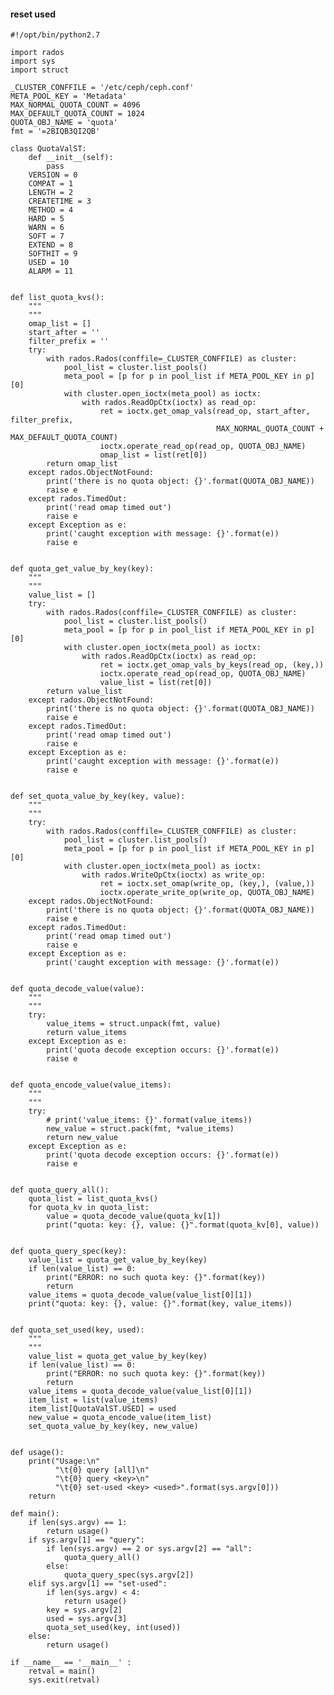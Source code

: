 #### reset used 

    #!/opt/bin/python2.7

    import rados
    import sys
    import struct

    _CLUSTER_CONFFILE = '/etc/ceph/ceph.conf'
    META_POOL_KEY = 'Metadata'
    MAX_NORMAL_QUOTA_COUNT = 4096
    MAX_DEFAULT_QUOTA_COUNT = 1024
    QUOTA_OBJ_NAME = 'quota'
    fmt = '=2BIQB3QI2QB'

    class QuotaValST:
        def __init__(self):
            pass
        VERSION = 0
        COMPAT = 1
        LENGTH = 2
        CREATETIME = 3
        METHOD = 4
        HARD = 5
        WARN = 6
        SOFT = 7
        EXTEND = 8
        SOFTHIT = 9
        USED = 10
        ALARM = 11


    def list_quota_kvs():
        """
        """
        omap_list = []
        start_after = ''
        filter_prefix = ''
        try:
            with rados.Rados(conffile=_CLUSTER_CONFFILE) as cluster:
                pool_list = cluster.list_pools()
                meta_pool = [p for p in pool_list if META_POOL_KEY in p][0]
                with cluster.open_ioctx(meta_pool) as ioctx:
                    with rados.ReadOpCtx(ioctx) as read_op:
                        ret = ioctx.get_omap_vals(read_op, start_after, filter_prefix,
                                                  MAX_NORMAL_QUOTA_COUNT + MAX_DEFAULT_QUOTA_COUNT)
                        ioctx.operate_read_op(read_op, QUOTA_OBJ_NAME)
                        omap_list = list(ret[0])
            return omap_list
        except rados.ObjectNotFound:
            print('there is no quota object: {}'.format(QUOTA_OBJ_NAME))
            raise e
        except rados.TimedOut:
            print('read omap timed out')
            raise e
        except Exception as e:
            print('caught exception with message: {}'.format(e))
            raise e


    def quota_get_value_by_key(key):
        """
        """
        value_list = []
        try:
            with rados.Rados(conffile=_CLUSTER_CONFFILE) as cluster:
                pool_list = cluster.list_pools()
                meta_pool = [p for p in pool_list if META_POOL_KEY in p][0]
                with cluster.open_ioctx(meta_pool) as ioctx:
                    with rados.ReadOpCtx(ioctx) as read_op:
                        ret = ioctx.get_omap_vals_by_keys(read_op, (key,))
                        ioctx.operate_read_op(read_op, QUOTA_OBJ_NAME)
                        value_list = list(ret[0])
            return value_list
        except rados.ObjectNotFound:
            print('there is no quota object: {}'.format(QUOTA_OBJ_NAME))
            raise e
        except rados.TimedOut:
            print('read omap timed out')
            raise e
        except Exception as e:
            print('caught exception with message: {}'.format(e))
            raise e


    def set_quota_value_by_key(key, value):
        """
        """
        try:
            with rados.Rados(conffile=_CLUSTER_CONFFILE) as cluster:
                pool_list = cluster.list_pools()
                meta_pool = [p for p in pool_list if META_POOL_KEY in p][0]
                with cluster.open_ioctx(meta_pool) as ioctx:
                    with rados.WriteOpCtx(ioctx) as write_op:
                        ret = ioctx.set_omap(write_op, (key,), (value,))
                        ioctx.operate_write_op(write_op, QUOTA_OBJ_NAME)
        except rados.ObjectNotFound:
            print('there is no quota object: {}'.format(QUOTA_OBJ_NAME))
            raise e
        except rados.TimedOut:
            print('read omap timed out')
            raise e
        except Exception as e:
            print('caught exception with message: {}'.format(e))


    def quota_decode_value(value):
        """
        """
        try:
            value_items = struct.unpack(fmt, value)
            return value_items
        except Exception as e:
            print('quota decode exception occurs: {}'.format(e))
            raise e


    def quota_encode_value(value_items):
        """
        """
        try:
            # print('value_items: {}'.format(value_items))
            new_value = struct.pack(fmt, *value_items)
            return new_value
        except Exception as e:
            print('quota decode exception occurs: {}'.format(e))
            raise e


    def quota_query_all():
        quota_list = list_quota_kvs()
        for quota_kv in quota_list:
            value = quota_decode_value(quota_kv[1])
            print("quota: key: {}, value: {}".format(quota_kv[0], value))


    def quota_query_spec(key):
        value_list = quota_get_value_by_key(key)
        if len(value_list) == 0: 
            print("ERROR: no such quota key: {}".format(key))
            return
        value_items = quota_decode_value(value_list[0][1])
        print("quota: key: {}, value: {}".format(key, value_items))


    def quota_set_used(key, used):
        """
        """
        value_list = quota_get_value_by_key(key)
        if len(value_list) == 0: 
            print("ERROR: no such quota key: {}".format(key))
            return
        value_items = quota_decode_value(value_list[0][1])
        item_list = list(value_items)
        item_list[QuotaValST.USED] = used
        new_value = quota_encode_value(item_list)
        set_quota_value_by_key(key, new_value)


    def usage():
        print("Usage:\n"
              "\t{0} query [all]\n"
              "\t{0} query <key>\n"    
              "\t{0} set-used <key> <used>".format(sys.argv[0])) 
        return 

    def main():
        if len(sys.argv) == 1:
            return usage()
        if sys.argv[1] == "query":
            if len(sys.argv) == 2 or sys.argv[2] == "all": 
                quota_query_all()
            else:
                quota_query_spec(sys.argv[2])
        elif sys.argv[1] == "set-used":
            if len(sys.argv) < 4: 
                return usage()
            key = sys.argv[2]
            used = sys.argv[3]
            quota_set_used(key, int(used))
        else:
            return usage()

    if __name__ == '__main__' :
        retval = main()
        sys.exit(retval)
